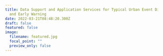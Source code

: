 ```yaml
---
title: Data Support and Application Services for Typical Urban Event Discovery
  and Early Warning
date: 2022-03-21T08:48:20.300Z
draft: false
featured: false
image:
  filename: featured.jpg
  focal_point: ""
  preview_only: false
---
```

